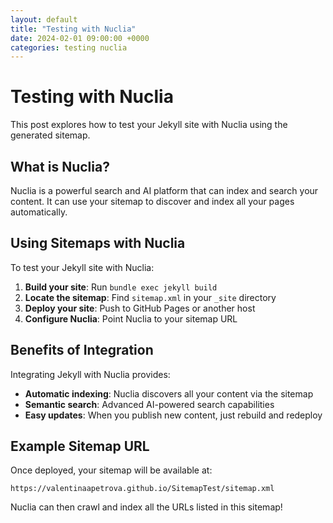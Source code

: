 ```yaml
---
layout: default
title: "Testing with Nuclia"
date: 2024-02-01 09:00:00 +0000
categories: testing nuclia
---
```


# Testing with Nuclia

This post explores how to test your Jekyll site with Nuclia using the generated sitemap.

## What is Nuclia?

Nuclia is a powerful search and AI platform that can index and search your content. It can use your sitemap to discover and index all your pages automatically.

## Using Sitemaps with Nuclia

To test your Jekyll site with Nuclia:

1. **Build your site**: Run `bundle exec jekyll build`
2. **Locate the sitemap**: Find `sitemap.xml` in your `_site` directory
3. **Deploy your site**: Push to GitHub Pages or another host
4. **Configure Nuclia**: Point Nuclia to your sitemap URL

## Benefits of Integration

Integrating Jekyll with Nuclia provides:
- **Automatic indexing**: Nuclia discovers all your content via the sitemap
- **Semantic search**: Advanced AI-powered search capabilities
- **Easy updates**: When you publish new content, just rebuild and redeploy

## Example Sitemap URL

Once deployed, your sitemap will be available at:
```
https://valentinaapetrova.github.io/SitemapTest/sitemap.xml
```

Nuclia can then crawl and index all the URLs listed in this sitemap!
